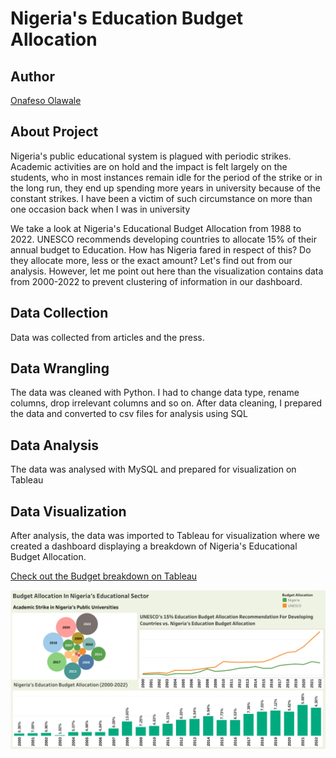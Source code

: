 # Nigeria's Education Budget Allocation
## Author
[Onafeso Olawale](https://www.linkedin.com/in/olawale-onafeso-41379822a/)

## About Project
Nigeria's public educational system is plagued with periodic strikes. Academic activities are on hold and the impact is felt largely on the students, who in most instances remain idle for the period of the strike or in the long run, they end up spending more years in university because of the constant strikes. I have been a victim of such circumstance on more than one occasion back when I was in university

We take a look at Nigeria's Educational Budget Allocation from 1988 to 2022. UNESCO recommends developing countries to allocate 15% of their annual budget to Education. How has Nigeria fared in respect of this? Do they allocate more, less or the exact amount? Let's find out from our analysis. However, let me point out here than the visualization contains data from 2000-2022 to prevent clustering of information in our dashboard.

## Data Collection
Data was collected from articles and the press. 

## Data Wrangling
The data was cleaned with Python. I had to change data type, rename columns, drop irrelevant columns and so on. After data cleaning, I prepared the data and converted to csv files for analysis using SQL

## Data Analysis
The data was analysed with MySQL and prepared for visualization on Tableau

## Data Visualization
After analysis, the data was imported to Tableau for visualization where we created a dashboard displaying a breakdown of Nigeria's Educational Budget Allocation.

[Check out the Budget breakdown on Tableau](https://public.tableau.com/views/NigeriasEducationBudgetAllocation2000-2022/BudgetAllocationInNigeriasEducationalSector?:language=en-US&publish=yes&:display_count=n&:origin=viz_share_link)


![](img/Budget%20Allocation%20In%20Nigeria's%20Educational%20Sector.png)
